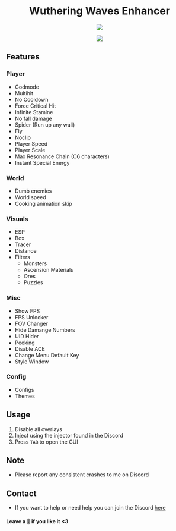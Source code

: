 <h1 align="center">Wuthering Waves Enhancer</h1>

<p align="center">
 <a href="https://discord.gg/PKbutPa4wQ"><img src="https://img.shields.io/discord/1247551674139017267?label=Discord&logo=discord&style=for-the-badge&color=blue"></a>
</p>

<p align="center">
  <img src="WW-SS.png">
</p>

## Features
### Player
- Godmode
- Multihit
- No Cooldown
- Force Critical Hit
- Infinite Stamine
- No fall damage
- Spider (Run up any wall)
- Fly
- Noclip
- Player Speed
- Player Scale
- Max Resonance Chain (C6 characters)
- Instant Special Energy
### World
- Dumb enemies
- World speed
- Cooking animation skip
### Visuals
- ESP
- Box
- Tracer
- Distance
- Filters
  - Monsters
  - Ascension Materials
  - Ores
  - Puzzles

### Misc
- Show FPS
- FPS Unlocker
- FOV Changer
- Hide Damange Numbers
- UID Hider
- Peeking
- Disable ACE
- Change Menu Default Key
- Style Window

### Config
- Configs
- Themes


## Usage
1. Disable all overlays
2. Inject using the injector found in the Discord
3. Press `TAB` to open the GUI

## Note
- Please report any consistent crashes to me on Discord

## Contact
- If you want to help or need help you can join the Discord [here](https://hellokittyfan48.github.io/)

#### Leave a 🌟 if you like it <3
